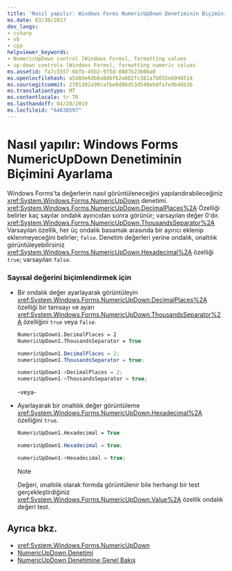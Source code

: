 ```yaml
---
title: 'Nasıl yapılır: Windows Forms NumericUpDown Denetiminin Biçimini Ayarlama'
ms.date: 03/30/2017
dev_langs:
- csharp
- vb
- cpp
helpviewer_keywords:
- NumericUpDown control [Windows Forms], formatting values
- up-down controls [Windows Forms], formatting numeric values
ms.assetid: fa7c5557-6bfb-45b2-975d-8887b23b0ba0
ms.openlocfilehash: a5d8de6db8a0d6f62a082fc381a7b855eb948514
ms.sourcegitcommit: 2701302a99cafbe0d86d53d540eb0fa7e9b46b36
ms.translationtype: MT
ms.contentlocale: tr-TR
ms.lasthandoff: 04/28/2019
ms.locfileid: "64630597"
---
```

# <a name="how-to-set-the-format-for-the-windows-forms-numericupdown-control"></a>Nasıl yapılır: Windows Forms NumericUpDown Denetiminin Biçimini Ayarlama
Windows Forms'ta değerlerin nasıl görüntüleneceğini yapılandırabileceğiniz <xref:System.Windows.Forms.NumericUpDown> denetimi. <xref:System.Windows.Forms.NumericUpDown.DecimalPlaces%2A> Özelliği belirler kaç sayılar ondalık ayırıcıdan sonra görünür; varsayılan değer 0'dır. <xref:System.Windows.Forms.NumericUpDown.ThousandsSeparator%2A> Varsayılan özellik, her üç ondalık basamak arasında bir ayırıcı eklenip eklenmeyeceğini belirler; `false`. Denetim değerleri yerine ondalık, onaltılık görüntüleyebilirsiniz <xref:System.Windows.Forms.NumericUpDown.Hexadecimal%2A> özelliği `true`; varsayılan `false`.  
  
### <a name="to-format-the-numeric-value"></a>Sayısal değerini biçimlendirmek için  
  
- Bir ondalık değer ayarlayarak görüntüleyin <xref:System.Windows.Forms.NumericUpDown.DecimalPlaces%2A> özelliği bir tamsayı ve ayarı <xref:System.Windows.Forms.NumericUpDown.ThousandsSeparator%2A> özelliğini `true` veya `false`.  
  
    ```vb  
    NumericUpDown1.DecimalPlaces = 2  
    NumericUpDown1.ThousandsSeparator = True  
    ```  
  
    ```csharp  
    numericUpDown1.DecimalPlaces = 2;  
    numericUpDown1.ThousandsSeparator = true;  
    ```  
  
    ```cpp  
    numericUpDown1->DecimalPlaces = 2;  
    numericUpDown1->ThousandsSeparator = true;  
    ```  
  
     -veya-  
  
- Ayarlayarak bir onaltılık değer görüntüleme <xref:System.Windows.Forms.NumericUpDown.Hexadecimal%2A> özelliğini `true`.  
  
    ```vb  
    NumericUpDown1.Hexadecimal = True  
    ```  
  
    ```csharp  
    numericUpDown1.Hexadecimal = true;  
    ```  
  
    ```cpp  
    numericUpDown1->Hexadecimal = true;  
    ```  
  
    > [!NOTE]
    >  Değeri, onaltılık olarak formda görüntülenir bile herhangi bir test gerçekleştirdiğiniz <xref:System.Windows.Forms.NumericUpDown.Value%2A> özellik ondalık değeri test.  
  
## <a name="see-also"></a>Ayrıca bkz.

- <xref:System.Windows.Forms.NumericUpDown>
- [NumericUpDown Denetimi](numericupdown-control-windows-forms.md)
- [NumericUpDown Denetimine Genel Bakış](numericupdown-control-overview-windows-forms.md)
